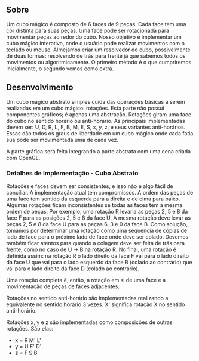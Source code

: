 ## Sobre

Um cubo mágico é composto de 6 faces de 9 peças.
Cada face tem uma cor distinta para suas peças.
Uma face pode ser rotacionada para movimentar peças ao redor do cubo.
Nosso objetivo é implementar um cubo mágico interativo, onde o usuário pode realizar movimentos com o teclado ou mouse.
Almejamos criar um resolvedor do cubo, possivelmente de duas formas: resolvendo de trás para frente já que sabemos todos os movimentos ou algoritmicamente.
O primeiro método é o que cumpriremos inicialmente, o segundo vemos como extra.

## Desenvolvimento

Um cubo mágico abstrato simples cuida das operações básicas a serem realizadas em um cubo mágico: rotações.
Esta parte não possui componentes gráficos; é apenas uma abstração.
Rotações giram uma face do cubo no sentido horário ou anti-horário.
As principais implementadas devem ser: U, D, R, L, F, B, M, E, S, x, y, z, e seus variantes anti-horários.
Essas dão todos os graus de liberdade em um cubo mágico onde cada fatia sua pode ser movimentada uma de cada vez.

A parte gráfica será feita integrando a parte abstrata com uma cena criada com OpenGL.

### Detalhes de Implementação - Cubo Abstrato

Rotações e faces devem ser consistentes, e isso não é algo fácil de conciliar.
A implementação atual tem compromissos.
A ordem das peças de uma face tem sentido da esquerda para a direita e de cima para baixo.
Algumas rotações ficam inconsistentes se todas as faces tem a mesma ordem de peças.
Por exemplo, uma rotação R levaria as peças 2, 5 e 8 da face F para as posições 2, 5 e 8 da face U.
A mesma rotação deve levar as peças 2, 5 e 8 da face U para as peças 6, 3 e 0 da face B.
Como solução, tomamos por determinar uma rotação como uma sequência de cópias de lado de face para o próximo lado de face onde deve ser colado.
Devemos também ficar atentos para quando a colagem deve ser feita de trás para frente, como no caso de U -> B na rotação R.
No final, uma rotação é definida assim: na rotação R o lado direito da face F vai para o lado direito da face U que vai para o lado esquerdo da face B (colado ao contrário) que vai para o lado direito da face D (colado ao contrário).

Uma rotação completa é, então, a rotação em si de uma face e a movimentação de peças de faces adjacentes.

Rotações no sentido anti-horário são implementadas realizando a equivalente no sentido horário 3 vezes.
X' significa rotação X no sentido anti-horário.

Rotações x, y e z são implementadas como composições de outras rotações. São elas:
- x = R M' L'
- y = U E' D'
- z = F S B
